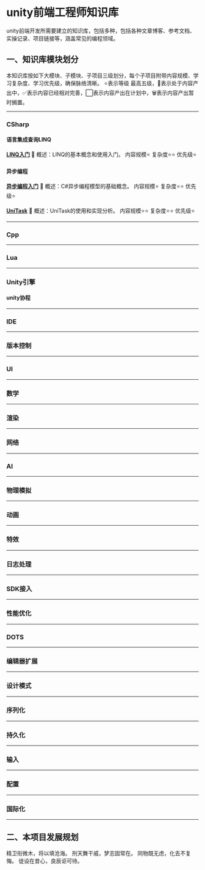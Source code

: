 # unity前端工程师知识库
unity前端开发所需要建立的知识库，包括多种，包括各种文章博客、参考文档、实操记录、项目链接等，涵盖常见的编程领域。

## 一、知识库模块划分
本知识库按如下大模块、子模块、子项目三级划分，每个子项目附带内容规模、学习复杂度、学习优先级，确保脉络清晰。
⭐表示等级 最高五级，🚧表示处于内容产出中，✅️表示内容已经相对完善，⬜表示内容产出在计划中，🗑️表示内容产出暂时搁置。

---
### CSharp

#### 语言集成查询LINQ

[**LINQ入门**](./CSharp/语言集成查询LINQ/LINQ入门) 🚧
概述：LINQ的基本概念和使用入门。
内容规模⭐
复杂度⭐⭐
优先级⭐

#### 异步编程

**[异步编程入门](./CSharp/异步编程/异步编程入门)** 🚧
概述：C#异步编程模型的基础概念。
内容规模⭐
复杂度⭐⭐
优先级⭐

[**UniTask**](./CSharp/异步编程/UniTask) 🚧
概述：UniTask的使用和实现分析。
内容规模⭐⭐
复杂度⭐⭐
优先级⭐

---
### Cpp

---
### Lua

---
### Unity引擎

#### unity协程

---
### IDE

---
### 版本控制

---
### UI

---
### 数学

---
### 渲染

---
### 网络

---
### AI

---
### 物理模拟

---
### 动画

---
### 特效

---
### 日志处理

---
### SDK接入

---
### 性能优化

---
### DOTS

---
### 编辑器扩展

---
### 设计模式

---
### 序列化

---
### 持久化

---
### 输入

---
### 配置

---
### 国际化

---
## 二、本项目发展规划

精卫衔微木，将以填沧海。
刑天舞干戚，梦志固常在。
同物既无虑，化去不复悔。
徒设在昔心，良辰讵可待。